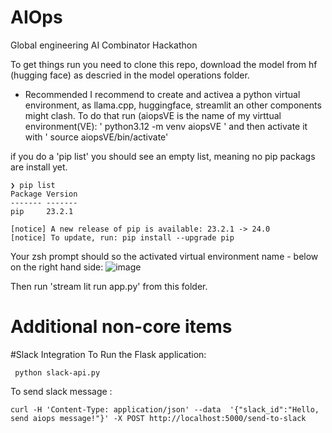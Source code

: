 # AIOps

Global engineering AI Combinator Hackathon

To get things run you need to clone this repo, download the model from hf (hugging face) as descried in the model operations folder.

- Recommended
I recommend to create and activea a python virtual environment, as llama.cpp, huggingface, streamlit an other components might clash.
To do that run (aiopsVE is the name of my virttual environment(VE):
' python3.12 -m venv aiopsVE '
and then activate it with
' source aiopsVE/bin/activate'

if you do a 'pip list' you should see an empty list, meaning no pip packags are install yet.

```
❯ pip list
Package Version
------- -------
pip     23.2.1

[notice] A new release of pip is available: 23.2.1 -> 24.0
[notice] To update, run: pip install --upgrade pip
```
Your zsh prompt should so the activated virtual environment name - below on the right hand side:
![image](https://github.com/aspanner/AIOps/assets/16040521/769659ec-b9d3-4249-8485-1fef1af5e493)



Then run 'stream lit run app.py' from this folder.



# Additional non-core items
#Slack Integration
To Run the Flask application:
    
     python slack-api.py

To send slack message : 

    curl -H 'Content-Type: application/json' --data  '{"slack_id":"Hello, send aiops message!"}' -X POST http://localhost:5000/send-to-slack

